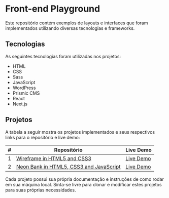 # Front-end Playground

Este repositório contém exemplos de layouts e interfaces que foram implementados utilizando diversas tecnologias e frameworks.

## Tecnologias

As seguintes tecnologias foram utilizadas nos projetos:

- HTML
- CSS
- Sass
- JavaScript
- WordPress
- Prismic CMS
- React
- Next.js

## Projetos

A tabela a seguir mostra os projetos implementados e seus respectivos links para o repositório e live demo:

| # | Repositório | Live Demo |
| --- | --- | --- |
| 1 | [Wireframe in HTML5 and CSS3](https://github.com/danielrochadev/wireframe-ui) | [Live Demo](https://wireframe-ui.netlify.app/) |
| 2 | [Neon Bank in HTML5, CSS3 and JavaScript](https://github.com/seu-usuario/projeto1) | [Live Demo](https://seu-usuario.github.io/projeto1) |

Cada projeto possui sua própria documentação e instruções de como rodar em sua máquina local. Sinta-se livre para clonar e modificar estes projetos para suas próprias necessidades.
